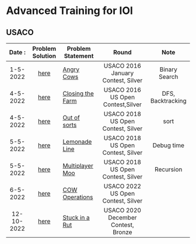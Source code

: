 # Advanced Training for IOI
## USACO

|Date :| Problem Solution|Problem Statement                              | Round               | Note
|:--------------:|:-----------:|------------------------------------------------|:---------------------------------------------------------------:|:-------------------------------------:|
|1-5-2022|[here](Angry%20Cows.cpp) | [Angry Cows](http://usaco.org/index.php?page=viewproblem2&cpid=594) | USACO 2016 January Contest, Silver | Binary Search |
|4-5-2022| [here](Closing%20the%20Farm.cpp)| [Closing the Farm](http://usaco.org/index.php?page=viewproblem2&cpid=644)|USACO 2016 US Open Contest,Silver| DFS, Backtracking|
|4-5-2022|[here](Out%20of%20Sorts.cpp) | [Out of sorts](http://www.usaco.org/index.php?page=viewproblem2&cpid=834) |USACO 2018 US Open Contest, Silver| sort
|5-5-2022|[here](Lemonade%20Line.cpp)  | [Lemonade Line](http://usaco.org/index.php?page=viewproblem2&cpid=835) |USACO 2018 US Open Contest, Silver| Debug time
|5-5-2022|[here](Multiplayer%20Moo.cpp)  | [Multiplayer Moo](http://usaco.org/index.php?page=viewproblem2&cpid=836) |USACO 2018 US Open Contest, Silver| Recursion
|6-5-2022|[here](COW%20Operations.cpp) |[COW Operations](http://www.usaco.org/index.php?page=viewproblem2&cpid=1232)|USACO 2022 US Open Contest, Silver| 
|12-10-2022|[here](Stuck%20in%20a%20Rut.cpp) |[Stuck in a Rut](http://www.usaco.org/index.php?page=viewproblem2&cpid=1061)|USACO 2020 December Contest, Bronze| 
